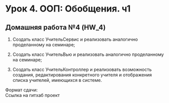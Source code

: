 # Урок 4. ООП: Обобщения. ч1

## Домашняя работа №4 (HW_4)

1. Создать класс УчительСервис и реализовать аналогично проделанному на семинаре;

2. Создать класс УчительВью и реализовать аналогично проделанному на семинаре;

3. Создать класс УчительКонтроллер и реализовать возможность создания, редактирования конкретного учителя и отображения списка учителей, имеющихся в системе.  

Формат сдачи:    
Ссылка на гитхаб проект   

